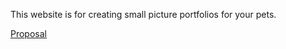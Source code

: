 This website is for creating small picture portfolios for your pets.

<a href="https://github.com/Beck-Haywood/Animal-Portfolio/blob/master/proposal.md">Proposal</a>
